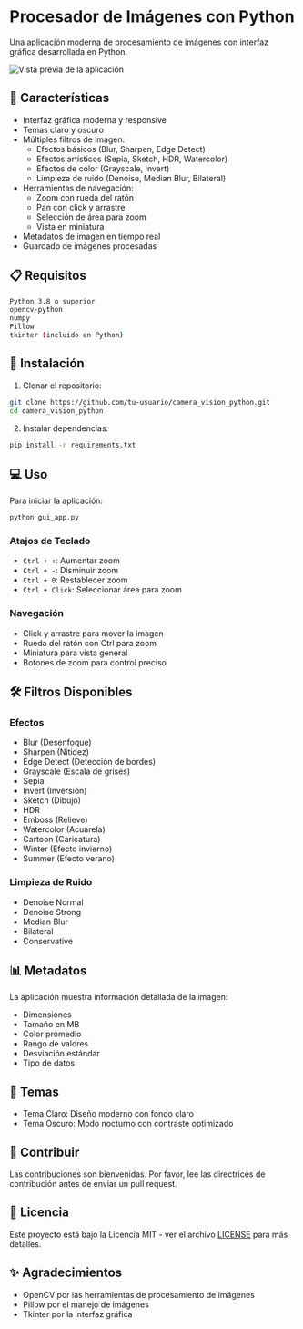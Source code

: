 # Procesador de Imágenes con Python

Una aplicación moderna de procesamiento de imágenes con interfaz gráfica desarrollada en Python.

![Vista previa de la aplicación](./docs/preview.png)

## 🚀 Características

- Interfaz gráfica moderna y responsive
- Temas claro y oscuro
- Múltiples filtros de imagen:
  - Efectos básicos (Blur, Sharpen, Edge Detect)
  - Efectos artísticos (Sepia, Sketch, HDR, Watercolor)
  - Efectos de color (Grayscale, Invert)
  - Limpieza de ruido (Denoise, Median Blur, Bilateral)
- Herramientas de navegación:
  - Zoom con rueda del ratón
  - Pan con click y arrastre
  - Selección de área para zoom
  - Vista en miniatura
- Metadatos de imagen en tiempo real
- Guardado de imágenes procesadas

## 📋 Requisitos

```bash
Python 3.8 o superior
opencv-python
numpy
Pillow
tkinter (incluido en Python)
```

## 🔧 Instalación

1. Clonar el repositorio:
```bash
git clone https://github.com/tu-usuario/camera_vision_python.git
cd camera_vision_python
```

2. Instalar dependencias:
```bash
pip install -r requirements.txt
```

## 💻 Uso

Para iniciar la aplicación:
```bash
python gui_app.py
```

### Atajos de Teclado

- `Ctrl + +`: Aumentar zoom
- `Ctrl + -`: Disminuir zoom
- `Ctrl + 0`: Restablecer zoom
- `Ctrl + Click`: Seleccionar área para zoom

### Navegación

- Click y arrastre para mover la imagen
- Rueda del ratón con Ctrl para zoom
- Miniatura para vista general
- Botones de zoom para control preciso

## 🛠️ Filtros Disponibles

### Efectos
- Blur (Desenfoque)
- Sharpen (Nitidez)
- Edge Detect (Detección de bordes)
- Grayscale (Escala de grises)
- Sepia
- Invert (Inversión)
- Sketch (Dibujo)
- HDR
- Emboss (Relieve)
- Watercolor (Acuarela)
- Cartoon (Caricatura)
- Winter (Efecto invierno)
- Summer (Efecto verano)

### Limpieza de Ruido
- Denoise Normal
- Denoise Strong
- Median Blur
- Bilateral
- Conservative

## 📊 Metadatos

La aplicación muestra información detallada de la imagen:
- Dimensiones
- Tamaño en MB
- Color promedio
- Rango de valores
- Desviación estándar
- Tipo de datos

## 🎨 Temas

- Tema Claro: Diseño moderno con fondo claro
- Tema Oscuro: Modo nocturno con contraste optimizado

## 🤝 Contribuir

Las contribuciones son bienvenidas. Por favor, lee las directrices de contribución antes de enviar un pull request.

## 📝 Licencia

Este proyecto está bajo la Licencia MIT - ver el archivo [LICENSE](LICENSE) para más detalles.

## ✨ Agradecimientos

- OpenCV por las herramientas de procesamiento de imágenes
- Pillow por el manejo de imágenes
- Tkinter por la interfaz gráfica
